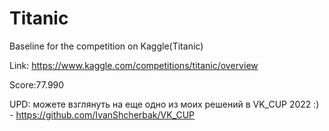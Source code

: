 # Titanic
Baseline for the competition on Kaggle(Titanic)
 
 Link:  https://www.kaggle.com/competitions/titanic/overview
 
 Score:77.990

UPD: можете взглянуть на еще одно из моих решений в VK_CUP 2022 :) - https://github.com/IvanShcherbak/VK_CUP
